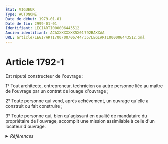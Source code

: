 ```yaml
---
État: VIGUEUR
Type: AUTONOME
Date de début: 1979-01-01
Date de fin: 2999-01-01
Identifiant: LEGIARTI000006443512
Ancien identifiant: ACAXXXXXXXX5X01792BAXXAA
URL: article/LEGI/ARTI/00/00/06/44/35/LEGIARTI000006443512.xml
---
```


<h1>Article 1792-1</h1>

Est réputé constructeur de l'ouvrage :<br />

1° Tout architecte, entrepreneur, technicien ou autre personne liée au maître de
l'ouvrage par un contrat de louage d'ouvrage ;<br />

2° Toute personne qui vend, après achèvement, un ouvrage qu'elle a construit ou
fait construire ;<br />

3° Toute personne qui, bien qu'agissant en qualité de mandataire du propriétaire
de l'ouvrage, accomplit une mission assimilable à celle d'un locateur d'ouvrage.


<details>
  <summary><em>Références</em></summary>

  <h2>Articles faisant référence à l'article</h2>
  
  <ul>
    <li>
      <a href="https://legal.tricoteuses.fr//redirection/LEGIARTI000006795972?vers=git&vers=legifrance">Code des assurances - article L242-1 AUTONOME MODIFIE, en vigueur du 1979-01-01 au 1981-01-08</a> CITATION source
    </li>
    <li>
      <a href="https://legal.tricoteuses.fr//redirection/LEGIARTI000043841411?vers=git&vers=legifrance">Code de la santé publique - article R1333-43 AUTONOME VIGUEUR, en vigueur depuis le 2021-07-01</a> CITATION source
    </li>
    <li>
      <a href="https://legal.tricoteuses.fr//redirection/LEGIARTI000006795976?vers=git&vers=legifrance">Code des assurances - article L242-1 AUTONOME MODIFIE, en vigueur du 2003-08-02 au 2005-06-09</a> CITATION source
    </li>
    <li>
      <a href="https://legal.tricoteuses.fr//redirection/LEGIARTI000006795975?vers=git&vers=legifrance">Code des assurances - article L242-1 AUTONOME MODIFIE, en vigueur du 1994-07-01 au 2003-08-02</a> CITATION source
    </li>
    <li>
      <a href="https://legal.tricoteuses.fr//redirection/LEGIARTI000019265425?vers=git&vers=legifrance">Code des assurances - article L242-1 AUTONOME VIGUEUR, en vigueur depuis le 2008-07-30</a> CITATION source
    </li>
    <li>
      <a href="https://legal.tricoteuses.fr//redirection/LEGIARTI000036103238?vers=git&vers=legifrance">Code des assurances - article L421-9 AUTONOME MODIFIE, en vigueur du 2018-07-01 au 2019-05-24</a> CITATION source
    </li>
    <li>
      <a href="https://legal.tricoteuses.fr//redirection/LEGIARTI000038614037?vers=git&vers=legifrance">Code des assurances - article L421-9 AUTONOME MODIFIE, en vigueur du 2019-05-24 au 2022-01-01</a> CITATION source
    </li>
    <li>
      <a href="https://legal.tricoteuses.fr//redirection/LEGIARTI000006824174?vers=git&vers=legifrance">Code de la construction et de l'habitation - article L111-24 AUTONOME MODIFIE, en vigueur du 1979-01-01 au 2005-06-09</a> CITATION source
    </li>
    <li>
      <a href="https://legal.tricoteuses.fr//redirection/LEGIARTI000006824188?vers=git&vers=legifrance">Code de la construction et de l'habitation - article L111-30 AUTONOME MODIFIE, en vigueur du 1979-01-01 au 2005-06-09</a> CITATION source
    </li>
    <li>
      <a href="https://legal.tricoteuses.fr//redirection/LEGIARTI000019017620?vers=git&vers=legifrance">Code de la construction et de l'habitation - article L111-24 AUTONOME MODIFIE, en vigueur du 2008-06-19 au 2009-05-14</a> CITATION source
    </li>
    <li>
      <a href="https://legal.tricoteuses.fr//redirection/LEGIARTI000041587814?vers=git&vers=legifrance">Code de la construction et de l'habitation - article L125-2 AUTONOME VIGUEUR, en vigueur depuis le 2021-07-01</a> CITATION source
    </li>
    <li>
      <a href="https://legal.tricoteuses.fr//redirection/LEGIARTI000006824588?vers=git&vers=legifrance">Code de la construction et de l'habitation - article L261-6 AUTONOME MODIFIE, en vigueur du 1978-06-08 au 2006-07-16</a> CITATION source
    </li>
    <li>
      <a href="https://legal.tricoteuses.fr//redirection/LEGIARTI000006795973?vers=git&vers=legifrance">Code des assurances - article L242-1 AUTONOME MODIFIE, en vigueur du 1981-01-08 au 1990-07-01</a> CITATION source
    </li>
    <li>
      <a href="https://legal.tricoteuses.fr//redirection/LEGIARTI000006443996?vers=git&vers=legifrance">Code civil - article 1831-1 AUTONOME VIGUEUR, en vigueur depuis le 1979-01-01</a> CITATION source
    </li>
    <li>
      <a href="https://legal.tricoteuses.fr//redirection/LEGIARTI000006795974?vers=git&vers=legifrance">Code des assurances - article L242-1 AUTONOME MODIFIE, en vigueur du 1990-07-01 au 1994-07-01</a> CITATION source
    </li>
    <li>
      <a href="https://legal.tricoteuses.fr//redirection/LEGIARTI000006839864?vers=git&vers=legifrance">Loi n° 78-12 du 4 janvier 1978 relative à la responsabilité et à l'assurance dans le domaine de la construction - article 9 AUTONOME ABROGE, en vigueur du 1979-01-01 au 1983-06-04</a> CITATION source
    </li>
    <li>
      <a href="https://legal.tricoteuses.fr//redirection/LEGIARTI000006824509?vers=git&vers=legifrance">Code de la construction et de l'habitation - article L231-1 AUTONOME MODIFIE, en vigueur du 1991-12-01 au 2021-07-01</a> CITATION source
    </li>
    <li>
      <a href="https://legal.tricoteuses.fr//redirection/LEGIARTI000006824166?vers=git&vers=legifrance">Code de la construction et de l'habitation - article L111-18 AUTONOME MODIFIE, en vigueur du 1979-01-01 au 2009-05-14</a> CITATION source
    </li>
    <li>
      <a href="https://legal.tricoteuses.fr//redirection/LEGIARTI000041565667?vers=git&vers=legifrance">Code de la construction et de l'habitation - article L132-6 AUTONOME VIGUEUR, en vigueur depuis le 2021-07-01</a> CITATION source
    </li>
    <li>
      <a href="https://legal.tricoteuses.fr//redirection/LEGIARTI000020616437?vers=git&vers=legifrance">Code de la construction et de l'habitation - article L111-24 AUTONOME ABROGE, en vigueur du 2009-05-14 au 2021-07-01</a> CITATION source
    </li>
    <li>
      <a href="https://legal.tricoteuses.fr//redirection/LEGIARTI000036754214?vers=git&vers=legifrance">Code des assurances - article Annexe II art A243-1 AUTONOME VIGUEUR, en vigueur depuis le 2018-04-01</a> CITATION source
    </li>
    <li>
      <a href="https://legal.tricoteuses.fr//redirection/LEGIARTI000039041094?vers=git&vers=legifrance">Code de la construction et de l'habitation - article R111-40 AUTONOME ABROGE, en vigueur du 2019-09-01 au 2021-07-01</a> CITATION source
    </li>
    <li>
      <a href="https://legal.tricoteuses.fr//redirection/LEGIARTI000006824160?vers=git&vers=legifrance">Code de la construction et de l'habitation - article L111-14 AUTONOME ABROGE, en vigueur du 1979-01-01 au 2021-07-01</a> CITATION source
    </li>
    <li>
      <a href="https://legal.tricoteuses.fr//redirection/LEGIARTI000021340460?vers=git&vers=legifrance">Code des assurances - article Annexe II art A243-1 AUTONOME MODIFIE, en vigueur du 2009-11-28 au 2018-04-01</a> CITATION source
    </li>
    <li>
      <a href="https://legal.tricoteuses.fr//redirection/LEGIARTI000019231566?vers=git&vers=legifrance">Code des assurances - article Annexe II art A243-1 AUTONOME MODIFIE, en vigueur du 2001-03-01 au 2009-11-28</a> CITATION source
    </li>
    <li>
      <a href="https://legal.tricoteuses.fr//redirection/LEGIARTI000044981160?vers=git&vers=legifrance">Code des assurances - article L421-9 AUTONOME MODIFIE, en vigueur du 2022-01-01 au 2023-12-08</a> CITATION source
    </li>
    <li>
      <a href="https://legal.tricoteuses.fr//redirection/LEGIARTI000006896025?vers=git&vers=legifrance">Code de la construction et de l'habitation - article R*111-40 AUTONOME MODIFIE, en vigueur du 1995-01-10 au 2019-09-01</a> CITATION source
    </li>
    <li>
      <a href="https://legal.tricoteuses.fr//redirection/LEGIARTI000043818543?vers=git&vers=legifrance">Code de la construction et de l'habitation - article R125-19 AUTONOME VIGUEUR, en vigueur depuis le 2021-07-01</a> CITATION source
    </li>
    <li>
      <a href="https://legal.tricoteuses.fr//redirection/LEGIARTI000006205576?vers=git&vers=legifrance">Décret n°92-1186 du 30 octobre 1992 relatif au cahier des clauses techniques générales applicables aux marchés de contrôle technique - article Annexe II AUTONOME ABROGE, en vigueur du 1992-11-06 au 1999-09-01</a> CITATION source
    </li>
    <li>
      <a href="https://legal.tricoteuses.fr//redirection/LEGIARTI000019017539?vers=git&vers=legifrance">Code de la construction et de l'habitation - article L111-12 AUTONOME MODIFIE, en vigueur du 2008-06-19 au 2009-05-14</a> CITATION source
    </li>
    <li>
      <a href="https://legal.tricoteuses.fr//redirection/LEGIARTI000021046607?vers=git&vers=legifrance">Code de la construction et de l'habitation - article L111-20-1 AUTONOME ABROGE, en vigueur du 2009-05-14 au 2021-07-01</a> CITATION source
    </li>
    <li>
      <a href="https://legal.tricoteuses.fr//redirection/LEGIARTI000006824657?vers=git&vers=legifrance">Code de la construction et de l'habitation - article L231-2 AUTONOME MODIFIE, en vigueur du 1978-06-08 au 1979-07-14</a> CITATION source
    </li>
    <li>
      <a href="https://legal.tricoteuses.fr//redirection/LEGIARTI000021046566?vers=git&vers=legifrance">Code de la construction et de l'habitation - article L111-20 AUTONOME ABROGE, en vigueur du 2009-05-14 au 2021-07-01</a> CITATION source
    </li>
    <li>
      <a href="https://legal.tricoteuses.fr//redirection/LEGIARTI000048523704?vers=git&vers=legifrance">Code des assurances - article L421-9 AUTONOME VIGUEUR, en vigueur depuis le 2023-12-08</a> CITATION source
    </li>
    <li>
      <a href="https://legal.tricoteuses.fr//redirection/LEGIARTI000006811936?vers=git&vers=legifrance">Code des assurances - article R124-2 AUTONOME VIGUEUR, en vigueur depuis le 2004-11-28</a> CITATION source
    </li>
    <li>
      <a href="https://legal.tricoteuses.fr//redirection/LEGIARTI000006824658?vers=git&vers=legifrance">Code de la construction et de l'habitation - article L231-2 AUTONOME MODIFIE, en vigueur du 1979-07-14 au 1991-12-01</a> CITATION source
    </li>
    <li>
      <a href="https://legal.tricoteuses.fr//redirection/LEGIARTI000041586868?vers=git&vers=legifrance">Code de la construction et de l'habitation - article L231-1 AUTONOME VIGUEUR, en vigueur depuis le 2021-07-01</a> CITATION source
    </li>
    <li>
      <a href="https://legal.tricoteuses.fr//redirection/LEGIARTI000043816026?vers=git&vers=legifrance">Décret n° 2021-872 du 30 juin 2021 recodifiant la partie réglementaire du livre Ier du code de la construction et de l'habitation et fixant les conditions de mise en œuvre des solutions d'effet équivalent - article 7 ENTIEREMENT_MODIF</a> CITATION source
    </li>
    <li>
      <a href="https://legal.tricoteuses.fr//redirection/LEGIARTI000006441992?vers=git&vers=legifrance">Code civil - article 1646-1 AUTONOME VIGUEUR, en vigueur depuis le 1979-01-01</a> CITATION source
    </li>
    <li>
      <a href="https://legal.tricoteuses.fr//redirection/LEGIARTI000006205578?vers=git&vers=legifrance">Décret n°92-1186 du 30 octobre 1992 relatif au cahier des clauses techniques générales applicables aux marchés de contrôle technique - article 2 AUTONOME ABROGE, en vigueur du 1992-11-06 au 1999-09-01</a> CITATION source
    </li>
    <li>
      <a href="https://legal.tricoteuses.fr//redirection/LEGIARTI000006205954?vers=git&vers=legifrance">Décret n°99-443 du 28 mai 1999 relatif au cahier des clauses techniques générales applicables aux marchés publics de contrôle technique - article ANNEXE B AUTONOME VIGUEUR, en vigueur depuis le 1999-09-01</a> CITATION source
    </li>
    <li>
      <a href="https://legal.tricoteuses.fr//redirection/LEGIARTI000006205588?vers=git&vers=legifrance">Décret n°92-1186 du 30 octobre 1992 relatif au cahier des clauses techniques générales applicables aux marchés de contrôle technique - article 12 AUTONOME ABROGE, en vigueur du 1992-11-06 au 1999-09-01</a> CITATION source
    </li>
    <li>
      <a href="https://legal.tricoteuses.fr//redirection/LEGIARTI000006273130?vers=git&vers=legifrance">Loi n°78-12 du 4 janvier 1978 RELATIVE A LA RESPONSABILITE ET A L'ASSURANCE DANS LE DOMAINE DE LA CONSTRUCTION - article 1 ENTIEREMENT_MODIF</a> CREATION cible
    </li>
    <li>
      <a href="https://legal.tricoteuses.fr//redirection/LEGIARTI000006443651?vers=git&vers=legifrance">Code civil - article 1792-5 AUTONOME MODIFIE, en vigueur du 1979-01-01 au 1991-12-01</a> CITATION source
    </li>
    <li>
      <a href="https://legal.tricoteuses.fr//redirection/LEGIARTI000006443652?vers=git&vers=legifrance">Code civil - article 1792-5 AUTONOME VIGUEUR, en vigueur depuis le 1991-12-01</a> CITATION source
    </li>
    <li>
      <a href="https://legal.tricoteuses.fr//redirection/LEGIARTI000021339815?vers=git&vers=legifrance">Arrêté du 19 novembre 2009 portant actualisation des clauses-types en matière d'assurance-construction - article ENTIEREMENT_MODIF</a> CITATION source
    </li>
  </ul>
  
  <h2>Textes faisant référence à l'article</h2>
  
  <ul>
    <li>
      <a href="https://legal.tricoteuses.fr//redirection/LEGITEXT000046824451?vers=git&vers=legifrance">Arrêté du 27 décembre 2022 relatif au carnet d'information du logement VIGUEUR, en vigueur depuis le 2022-12-29</a> CITATION source
    </li>
    <li>
      <a href="https://legal.tricoteuses.fr//redirection/JORFTEXT000046820979?vers=git&vers=legifrance">Décret n° 2022-1674 du 27 décembre 2022 relatif au carnet d'information du logement</a> CITATION source
    </li>
    <li>
      <a href="https://legal.tricoteuses.fr//redirection/JORFTEXT000046821120?vers=git&vers=legifrance">Arrêté du 27 décembre 2022 relatif au carnet d'information du logement</a> CITATION source
    </li>
    <li>
      <a href="https://legal.tricoteuses.fr//redirection/LEGITEXT000046823345?vers=git&vers=legifrance">Décret n° 2022-1674 du 27 décembre 2022 relatif au carnet d'information du logement VIGUEUR, en vigueur depuis le 2022-12-29</a> CITATION source
    </li>
  </ul>
  
  <h2>Références faites par l'article</h2>
  
  <ul>
    <li>
      1978-01-04 CREATION source <a href="https://legal.tricoteuses.fr//redirection/LEGIARTI000006273130?vers=git&vers=legifrance">Loi n°78-12 du 4 janvier 1978 RELATIVE A LA RESPONSABILITE ET A L'ASSURANCE DANS LE DOMAINE DE LA CONSTRUCTION - article 1 ENTIEREMENT_MODIF</a>
    </li>
    <li>
      1978-01-04 CITATION cible <a href="https://legal.tricoteuses.fr//redirection/LEGIARTI000006839864?vers=git&vers=legifrance">Loi n° 78-12 du 4 janvier 1978 relative à la responsabilité et à l'assurance dans le domaine de la construction - article 9 AUTONOME ABROGE, en vigueur du 1979-01-01 au 1983-06-04</a>
    </li>
    <li>
      1992-10-30 CITATION cible <a href="https://legal.tricoteuses.fr//redirection/LEGIARTI000006205588?vers=git&vers=legifrance">Décret n°92-1186 du 30 octobre 1992 relatif au cahier des clauses techniques générales applicables aux marchés de contrôle technique - article 12 AUTONOME ABROGE, en vigueur du 1992-11-06 au 1999-09-01</a>
    </li>
    <li>
      1992-10-30 CITATION cible <a href="https://legal.tricoteuses.fr//redirection/LEGIARTI000006205578?vers=git&vers=legifrance">Décret n°92-1186 du 30 octobre 1992 relatif au cahier des clauses techniques générales applicables aux marchés de contrôle technique - article 2 AUTONOME ABROGE, en vigueur du 1992-11-06 au 1999-09-01</a>
    </li>
    <li>
      1992-10-30 CITATION cible <a href="https://legal.tricoteuses.fr//redirection/LEGIARTI000006205576?vers=git&vers=legifrance">Décret n°92-1186 du 30 octobre 1992 relatif au cahier des clauses techniques générales applicables aux marchés de contrôle technique - article Annexe II AUTONOME ABROGE, en vigueur du 1992-11-06 au 1999-09-01</a>
    </li>
    <li>
      1999-05-28 CITATION cible <a href="https://legal.tricoteuses.fr//redirection/LEGIARTI000006205954?vers=git&vers=legifrance">Décret n°99-443 du 28 mai 1999 relatif au cahier des clauses techniques générales applicables aux marchés publics de contrôle technique - article ANNEXE B AUTONOME VIGUEUR, en vigueur depuis le 1999-09-01</a>
    </li>
    <li>
      2009-11-19 CITATION cible <a href="https://legal.tricoteuses.fr//redirection/LEGIARTI000021339815?vers=git&vers=legifrance">Arrêté du 19 novembre 2009 portant actualisation des clauses-types en matière d'assurance-construction - article ENTIEREMENT_MODIF</a>
    </li>
    <li>
      2021-06-30 CITATION cible <a href="https://legal.tricoteuses.fr//redirection/LEGIARTI000043816026?vers=git&vers=legifrance">Décret n° 2021-872 du 30 juin 2021 recodifiant la partie réglementaire du livre Ier du code de la construction et de l'habitation et fixant les conditions de mise en œuvre des solutions d'effet équivalent - article 7 ENTIEREMENT_MODIF</a>
    </li>
    <li>
      2022-12-27 CITATION cible <a href="https://legal.tricoteuses.fr//redirection/LEGITEXT000046824451?vers=git&vers=legifrance">Arrêté du 27 décembre 2022 relatif au carnet d'information du logement VIGUEUR</a>
    </li>
    <li>
      2022-12-27 CITATION cible <a href="https://legal.tricoteuses.fr//redirection/LEGITEXT000046823345?vers=git&vers=legifrance">Décret n° 2022-1674 du 27 décembre 2022 relatif au carnet d'information du logement VIGUEUR</a>
    </li>
    <li>
      2999-01-01 CITATION cible <a href="https://legal.tricoteuses.fr//redirection/LEGIARTI000006441992?vers=git&vers=legifrance">Code civil - article 1646-1 AUTONOME VIGUEUR, en vigueur depuis le 1979-01-01</a>
    </li>
    <li>
      2999-01-01 CITATION cible <a href="https://legal.tricoteuses.fr//redirection/LEGIARTI000006443652?vers=git&vers=legifrance">Code civil - article 1792-5 AUTONOME VIGUEUR, en vigueur depuis le 1991-12-01</a>
    </li>
    <li>
      2999-01-01 CITATION cible <a href="https://legal.tricoteuses.fr//redirection/LEGIARTI000006443996?vers=git&vers=legifrance">Code civil - article 1831-1 AUTONOME VIGUEUR, en vigueur depuis le 1979-01-01</a>
    </li>
    <li>
      2999-01-01 CITATION cible <a href="https://legal.tricoteuses.fr//redirection/LEGIARTI000019017539?vers=git&vers=legifrance">Code de la construction et de l'habitation - article L111-12 AUTONOME MODIFIE, en vigueur du 2008-06-19 au 2009-05-14</a>
    </li>
    <li>
      2999-01-01 CITATION cible <a href="https://legal.tricoteuses.fr//redirection/LEGIARTI000006824160?vers=git&vers=legifrance">Code de la construction et de l'habitation - article L111-14 AUTONOME ABROGE, en vigueur du 1979-01-01 au 2021-07-01</a>
    </li>
    <li>
      2999-01-01 CITATION cible <a href="https://legal.tricoteuses.fr//redirection/LEGIARTI000006824166?vers=git&vers=legifrance">Code de la construction et de l'habitation - article L111-18 AUTONOME MODIFIE, en vigueur du 1979-01-01 au 2009-05-14</a>
    </li>
    <li>
      2999-01-01 CITATION cible <a href="https://legal.tricoteuses.fr//redirection/LEGIARTI000021046566?vers=git&vers=legifrance">Code de la construction et de l'habitation - article L111-20 AUTONOME ABROGE, en vigueur du 2009-05-14 au 2021-07-01</a>
    </li>
    <li>
      2999-01-01 CITATION cible <a href="https://legal.tricoteuses.fr//redirection/LEGIARTI000021046607?vers=git&vers=legifrance">Code de la construction et de l'habitation - article L111-20-1 AUTONOME ABROGE, en vigueur du 2009-05-14 au 2021-07-01</a>
    </li>
    <li>
      2999-01-01 CITATION cible <a href="https://legal.tricoteuses.fr//redirection/LEGIARTI000020616437?vers=git&vers=legifrance">Code de la construction et de l'habitation - article L111-24 AUTONOME ABROGE, en vigueur du 2009-05-14 au 2021-07-01</a>
    </li>
    <li>
      2999-01-01 CITATION cible <a href="https://legal.tricoteuses.fr//redirection/LEGIARTI000006824188?vers=git&vers=legifrance">Code de la construction et de l'habitation - article L111-30 AUTONOME MODIFIE, en vigueur du 1979-01-01 au 2005-06-09</a>
    </li>
    <li>
      2999-01-01 CITATION cible <a href="https://legal.tricoteuses.fr//redirection/LEGIARTI000041587597?vers=git&vers=legifrance">Code de la construction et de l'habitation - article L112-9 AUTONOME VIGUEUR, en vigueur depuis le 2021-07-01</a>
    </li>
    <li>
      2999-01-01 CITATION cible <a href="https://legal.tricoteuses.fr//redirection/LEGIARTI000041587814?vers=git&vers=legifrance">Code de la construction et de l'habitation - article L125-2 AUTONOME VIGUEUR, en vigueur depuis le 2021-07-01</a>
    </li>
    <li>
      2999-01-01 CITATION cible <a href="https://legal.tricoteuses.fr//redirection/LEGIARTI000041565667?vers=git&vers=legifrance">Code de la construction et de l'habitation - article L132-6 AUTONOME VIGUEUR, en vigueur depuis le 2021-07-01</a>
    </li>
    <li>
      2999-01-01 CITATION cible <a href="https://legal.tricoteuses.fr//redirection/LEGIARTI000041586868?vers=git&vers=legifrance">Code de la construction et de l'habitation - article L231-1 AUTONOME VIGUEUR, en vigueur depuis le 2021-07-01</a>
    </li>
    <li>
      2999-01-01 CITATION cible <a href="https://legal.tricoteuses.fr//redirection/LEGIARTI000006824658?vers=git&vers=legifrance">Code de la construction et de l'habitation - article L231-2 AUTONOME MODIFIE, en vigueur du 1979-07-14 au 1991-12-01</a>
    </li>
    <li>
      2999-01-01 CITATION cible <a href="https://legal.tricoteuses.fr//redirection/LEGIARTI000006824588?vers=git&vers=legifrance">Code de la construction et de l'habitation - article L261-6 AUTONOME MODIFIE, en vigueur du 1978-06-08 au 2006-07-16</a>
    </li>
    <li>
      2999-01-01 CITATION cible <a href="https://legal.tricoteuses.fr//redirection/LEGIARTI000039041094?vers=git&vers=legifrance">Code de la construction et de l'habitation - article R111-40 AUTONOME ABROGE, en vigueur du 2019-09-01 au 2021-07-01</a>
    </li>
    <li>
      2999-01-01 CITATION cible <a href="https://legal.tricoteuses.fr//redirection/LEGIARTI000043818543?vers=git&vers=legifrance">Code de la construction et de l'habitation - article R125-19 AUTONOME VIGUEUR, en vigueur depuis le 2021-07-01</a>
    </li>
    <li>
      2999-01-01 CITATION cible <a href="https://legal.tricoteuses.fr//redirection/LEGIARTI000043841411?vers=git&vers=legifrance">Code de la santé publique - article R1333-43 AUTONOME VIGUEUR, en vigueur depuis le 2021-07-01</a>
    </li>
    <li>
      2999-01-01 CITATION cible <a href="https://legal.tricoteuses.fr//redirection/LEGIARTI000036754214?vers=git&vers=legifrance">Code des assurances - article Annexe II art A243-1 AUTONOME VIGUEUR, en vigueur depuis le 2018-04-01</a>
    </li>
    <li>
      2999-01-01 CITATION cible <a href="https://legal.tricoteuses.fr//redirection/LEGIARTI000019265425?vers=git&vers=legifrance">Code des assurances - article L242-1 AUTONOME VIGUEUR, en vigueur depuis le 2008-07-30</a>
    </li>
    <li>
      2999-01-01 CITATION cible <a href="https://legal.tricoteuses.fr//redirection/LEGIARTI000048523704?vers=git&vers=legifrance">Code des assurances - article L421-9 AUTONOME VIGUEUR, en vigueur depuis le 2023-12-08</a>
    </li>
    <li>
      2999-01-01 CITATION cible <a href="https://legal.tricoteuses.fr//redirection/LEGIARTI000006811936?vers=git&vers=legifrance">Code des assurances - article R124-2 AUTONOME VIGUEUR, en vigueur depuis le 2004-11-28</a>
    </li>
    <li>
      CODIFICATION source Loi 1804-03-07
    </li>
  </ul>
</details>
